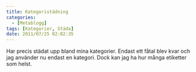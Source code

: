 ```yaml
---
title: Kategoristädning
categories:
  - [Metablogg]
tags: [Kategorier, Städa]
date: 2011/07/25 02:02:35
---
```

Har precis städat upp bland mina kategorier. Endast ett fåtal blev kvar och jag använder nu endast en kategori. Dock kan jag ha hur många etiketter som helst.
